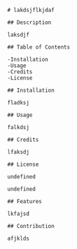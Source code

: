 
    # lakdsjflkjdaf

    ## Description

    laksdjf

    ## Table of Contents

    -Installation
    -Usage
    -Credits
    -License

    ## Installation

    fladksj

    ## Usage

    falkdsj

    ## Credits

    lfaksdj
    
    ## License
    
    undefined
    
    undefined
    
    ## Features

    lkfajsd

    ## Contribution

    afjklds
    